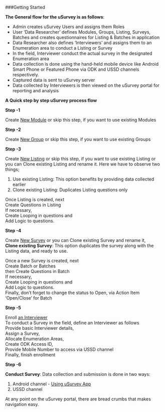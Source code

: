
###Getting Started

**The General flow for the uSurvey is as follows**:

* Admin creates uSurvey Users and assigns them Roles
* User ‘Data Researcher’ defines Modules, Groups, Listing, Surveys, Batches and creates questionnaires for Listing & Batches in application
* Data Researcher also defines ‘Interviewers’ and assigns them to an Enumeration area to conduct a Listing or Survey
* In the field, Interviewer conduct the actual survey in the designated Enumeration area
* Data collection is done using the hand-held mobile device like Android Smart Phone or Featured Phone via ODK and USSD channels respectively.
* Captured data is sent to uSurvey server
* Data collected by Interviewers is then viewed on the uSurvey portal for reporting and analysis

**A Quick step by step uSurvey process flow**

**Step -1**

Create [New Module](./Modules.md) or skip this step, if you want to use existing Modules

**Step -2**

Create [New Group](./Groups.md) or skip this step, if you want to use existing Groups

**Step -3**

Create [New Listing](./Listing.md) or skip this step, if you want to use existing Listing or you can Clone existing Listing and rename it. Here we have to observe two things;

1. Use existing Listing: This option benefits by providing data collected earlier <br>
2. Clone existing Listing: Duplicates Listing questions only <br>

Once Listing is created, next <br> 
Create Questions in Listing <br>
If necessary, <br>
Create Looping in questions and <br>
Add Logic to questions. <br>

**Step -4**

Create [New Survey](./Survey.md) or you can Clone existing Survey and rename it,<br>
**Clone existing Survey**: This option duplicates the survey along with the Listing data, and ready to use.

Once a new Survey is created, next <br>
Create Batch or Batches <br>
then Create Questions in Batch <br>
If necessary, <br>
Create Looping in questions and <br> 
Add Logic to questions. <br>
Finally, don’t forget to change the status to Open, via Action Item ‘Open/Close’ for Batch

**Step -5**

Enroll [an Interviewer](./Interviewer.md) <br>
To conduct a Survey in the field, define an Interviewer as follows <br>
Provide basic Interviewer details, <br>
Assign a Survey, <br>
Allocate Enumeration Areas, <br>
Create ODK Access ID, <br>
Provide Mobile Number to access via USSD channel <br>
Finally, finish enrollment <br>

**Step -6**

**Conduct Survey**: 
Data collection and submission is done in two ways:

1. Android channel - [Using uSurvey App](./ODK_App.md)
2. USSD channel

At any point on the uSurvey portal, there are bread crumbs that makes navigation easy.
